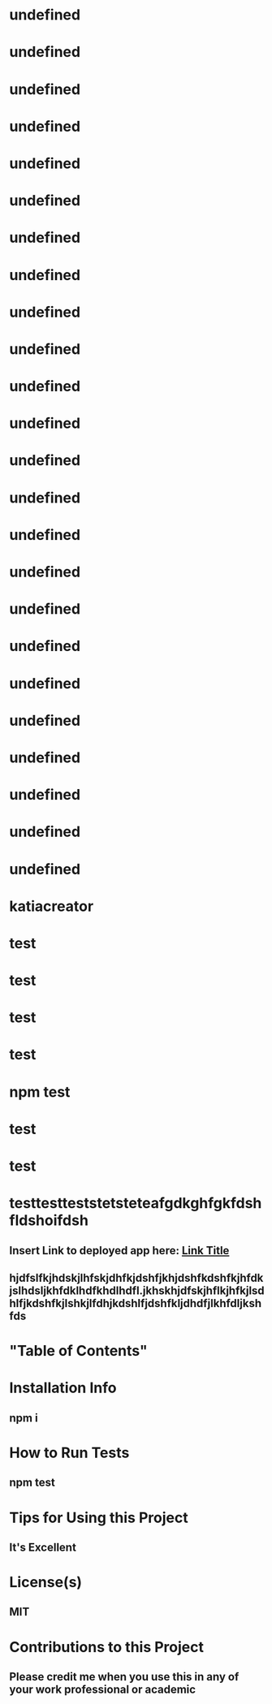 
  # undefined
# undefined
# undefined
# undefined
# undefined
# undefined
# undefined
# undefined


  # undefined
# undefined
# undefined
# undefined
# undefined
# undefined
# undefined
# undefined


# undefined
# undefined
# undefined
# undefined
# undefined
# undefined
# undefined
# undefined


# katiacreator
# test
# test
# test
# test
# npm test
# test
# test


# testtestteststetsteteafgdkghfgkfdshfldshoifdsh
## Insert Link to deployed app here: [Link Title](http://www.samplelink.com)
## hjdfslfkjhdskjlhfskjdhfkjdshfjkhjdshfkdshfkjhfdkjslhdsljkhfdklhdfkhdlhdfl.jkhskhjdfskjhflkjhfkjlsdhlfjkdshfkjlshkjlfdhjkdshlfjdshfkljdhdfjlkhfdljkshfds
# "Table of Contents"
##
# Installation Info
## npm i
# How to Run Tests
## npm test
# Tips for Using this Project
## It's Excellent
# License(s)
## MIT
# Contributions to this Project
## Please credit me when you use this in any of your work professional or academic

